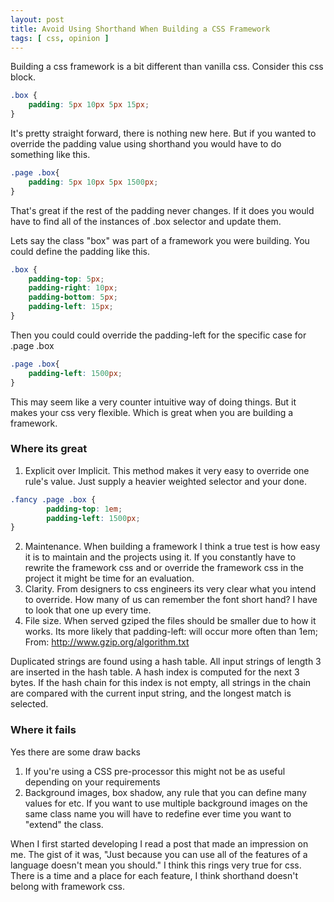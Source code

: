 ```yaml
---
layout: post
title: Avoid Using Shorthand When Building a CSS Framework
tags: [ css, opinion ]
---
```


Building a css framework is a bit different than vanilla css. Consider this css block.

```css
.box {
	padding: 5px 10px 5px 15px;
}
```

It's pretty straight forward, there is nothing new here. But if you wanted to override the padding value using shorthand you would have to do something like this. 

```css
.page .box{
	padding: 5px 10px 5px 1500px;
}
```
That's great if the rest of the padding never changes. If it does you would have to find all of the instances of .box selector and update them.

Lets say the class "box" was part of a framework you were building. You could define the padding like this.

```css
.box {
	padding-top: 5px;
	padding-right: 10px;
	padding-bottom: 5px;
	padding-left: 15px;
}
```

Then you could could override the padding-left for the specific case for .page .box

```css
.page .box{
	padding-left: 1500px;
}
```

This may seem like a very counter intuitive way of doing things. But it makes your css very flexible. Which is great when you are building a framework.

### Where its great

1. Explicit over Implicit. This method makes it very easy to override one rule's value. Just supply a heavier weighted selector and your done.
```css
.fancy .page .box {
		padding-top: 1em;
		padding-left: 1500px;
}
```
 
2. Maintenance. When building a framework I think a true test is how easy it is to maintain and the projects using it. If you constantly have to rewrite the framework css and or override the framework css in the project it might be time for an evaluation.
3. Clarity. From designers to css engineers its very clear what you intend to override. How many of us can remember the font short hand? I have to look that one up every time. 
4. File size. When served gziped the files should be smaller due to how it works. Its more likely that padding-left: will occur more often than 1em; From: http://www.gzip.org/algorithm.txt
> 
Duplicated strings are found using a hash table. All input strings of
length 3 are inserted in the hash table. A hash index is computed for
the next 3 bytes. If the hash chain for this index is not empty, all
strings in the chain are compared with the current input string, and
the longest match is selected.


### Where it fails

Yes there are some draw backs

1. If you're using a CSS pre-processor this might not be as useful depending on your requirements
2. Background images, box shadow, any rule that you can define many values for etc. If you want to use multiple background images on the same class name you will have to redefine ever time you want to "extend" the class.

When I first started developing I read a post that made an impression on me. The gist of it was, "Just because you can use all of the features of a language doesn't mean you should." I think this rings very true for css. There is a time and a place for each feature, I think shorthand doesn't belong with framework css.